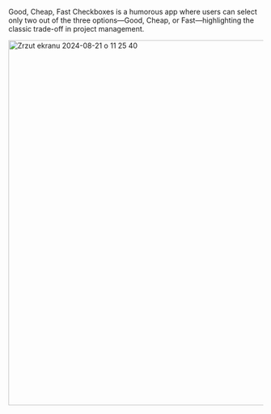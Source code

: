 Good, Cheap, Fast Checkboxes is a humorous app where users can select only two out of the three options—Good, Cheap, or Fast—highlighting the classic trade-off in project management.

<img width="721" alt="Zrzut ekranu 2024-08-21 o 11 25 40" src="https://github.com/user-attachments/assets/1b0e96bd-2144-4654-82a0-926af54c35bb">
